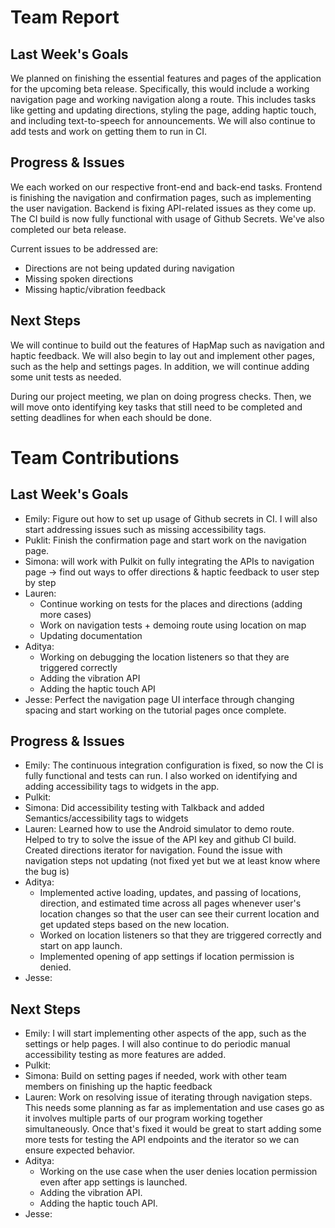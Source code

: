 # Team Report

## Last Week's Goals
We planned on finishing the essential features and pages of the application for the upcoming beta release. Specifically, this would include a working navigation page and working navigation along a route. This includes tasks like getting and updating directions, styling the page, adding haptic touch, and including text-to-speech for announcements. We will also continue to add tests and work on getting them to run in CI.

## Progress & Issues
We each worked on our respective front-end and back-end tasks. Frontend is finishing the navigation and confirmation pages, such as implementing the user navigation. Backend is fixing API-related issues as they come up. The CI build is now fully functional with usage of Github Secrets. We've also completed our beta release.

Current issues to be addressed are:
- Directions are not being updated during navigation
- Missing spoken directions
- Missing haptic/vibration feedback

## Next Steps
We will continue to build out the features of HapMap such as navigation and haptic feedback. We will also begin to lay out and implement other pages, such as the help and settings pages. In addition, we will continue adding some unit tests as needed.

During our project meeting, we plan on doing progress checks. Then, we will move onto identifying key tasks that still need to be completed and setting deadlines for when each should be done.

# Team Contributions

## Last Week's Goals
- Emily: Figure out how to set up usage of Github secrets in CI. I will also start addressing issues such as missing accessibility tags.
- Puklit: Finish the confirmation page and start work on the navigation page.
- Simona: will work with Pulkit on fully integrating the APIs to navigation page -> find out ways to offer directions & haptic feedback to user step by step
- Lauren:
    - Continue working on tests for the places and directions (adding more cases)
    - Work on navigation tests + demoing route using location on map
    - Updating documentation
- Aditya:
    - Working on debugging the location listeners so that they are triggered correctly
    - Adding the vibration API
    - Adding the haptic touch API
- Jesse: Perfect the navigation page UI interface through changing spacing and start working on the tutorial pages once complete.

## Progress & Issues
- Emily: The continuous integration configuration is fixed, so now the CI is fully functional and tests can run. I also worked on identifying and adding accessibility tags to widgets in the app.
- Pulkit:
- Simona: Did accessibility testing with Talkback and added Semantics/accessibility tags to widgets
- Lauren: Learned how to use the Android simulator to demo route. Helped to try to solve the issue of the API key and github CI build. Created directions iterator for navigation. Found the issue with navigation steps not updating (not fixed yet but we at least know where the bug is)
- Aditya:
    - Implemented active loading, updates, and passing of locations, direction, and estimated time across all pages whenever user's location changes so that the user can see their current location and get updated steps based on the new location. 
    - Worked on location listeners so that they are triggered correctly and start on app launch.
    - Implemented opening of app settings if location permission is denied.
- Jesse:

## Next Steps
- Emily: I will start implementing other aspects of the app, such as the settings or help pages. I will also continue to do periodic manual accessibility testing as more features are added.
- Pulkit:
- Simona: Build on setting pages if needed, work with other team members on finishing up the haptic feedback
- Lauren: Work on resolving issue of iterating through navigation steps. This needs some planning as far as implementation and use cases go as it involves multiple parts of our program working together simultaneously. Once that's fixed it would be great to start adding some more tests for testing the API endpoints and the iterator so we can ensure expected behavior.
- Aditya:
    - Working on the use case when the user denies location permission even after app settings is launched.
    - Adding the vibration API.
    - Adding the haptic touch API.
- Jesse:
